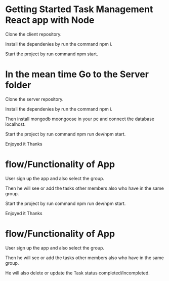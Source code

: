 # Getting Started  Task Management React app with Node

  Clone the client repository.

  Install the dependenies by run the command npm i.
  
  Start the project by run command npm start.

# In the mean time Go to the Server folder

  Clone the server repository.

  Install the dependenies by run the command npm i.

  Then install mongodb moongoose in your pc and connect the database localhost.


  Start the project by run command npm run dev/npm start.

  Enjoyed it Thanks

# flow/Functionality of App

  User sign up the app and also select the  group.

  Then he will see or add the tasks other members also who have in the same group.



  Start the project by run command npm run dev/npm start.

  Enjoyed it Thanks

# flow/Functionality of App

  User sign up the app and also select the  group.

  Then he will see or add the tasks other members also who have in the same group.

  He will also delete or update the Task status completed/Incompleted.

